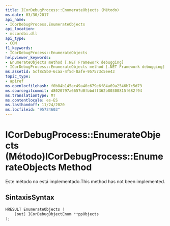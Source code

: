 ```yaml
---
title: ICorDebugProcess::EnumerateObjects (Método)
ms.date: 03/30/2017
api_name:
- ICorDebugProcess.EnumerateObjects
api_location:
- mscordbi.dll
api_type:
- COM
f1_keywords:
- ICorDebugProcess::EnumerateObjects
helpviewer_keywords:
- EnumerateObjects method [.NET Framework debugging]
- ICorDebugProcess::EnumerateObjects method [.NET Framework debugging]
ms.assetid: 5cf8c5b0-6caa-4f5d-8afe-957573c5ee43
topic_type:
- apiref
ms.openlocfilehash: f0b84b145ac49a40c679e6f84a69a2546b7c5d73
ms.sourcegitcommit: d8020797a6657d0fbbdff362b80300815f682f94
ms.translationtype: MT
ms.contentlocale: es-ES
ms.lasthandoff: 11/24/2020
ms.locfileid: "95724603"
---
```

# <a name="icordebugprocessenumerateobjects-method"></a><span data-ttu-id="3115c-102">ICorDebugProcess::EnumerateObjects (Método)</span><span class="sxs-lookup"><span data-stu-id="3115c-102">ICorDebugProcess::EnumerateObjects Method</span></span>

<span data-ttu-id="3115c-103">Este método no está implementado.</span><span class="sxs-lookup"><span data-stu-id="3115c-103">This method has not been implemented.</span></span>  
  
## <a name="syntax"></a><span data-ttu-id="3115c-104">Sintaxis</span><span class="sxs-lookup"><span data-stu-id="3115c-104">Syntax</span></span>  
  
```cpp  
HRESULT EnumerateObjects (  
    [out] ICorDebugObjectEnum **ppObjects  
);  
```
